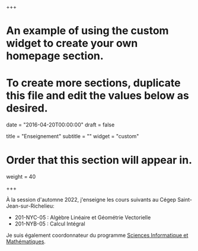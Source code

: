 +++
  # An example of using the custom widget to create your own homepage section.
  # To create more sections, duplicate this file and edit the values below as desired.
  
  date = "2016-04-20T00:00:00"
  draft = false
  
  title = "Enseignement"
  subtitle = ""
  widget = "custom"
  
  # Order that this section will appear in.
  weight = 40
  
+++

À la session d'automne 2022, j'enseigne les cours suivants au Cégep Saint-Jean-sur-Richelieu:

- 201-NYC-05 : Algèbre Linéaire et Géométrie Vectorielle
- 201-NYB-05 : Calcul Intégral

Je suis également coordonnateur du programme [Sciences Informatique et Mathématiques](https://www.cstjean.qc.ca/programmes-detudes/preuniversitaires/sciences-informatiques-et-mathematiques).
